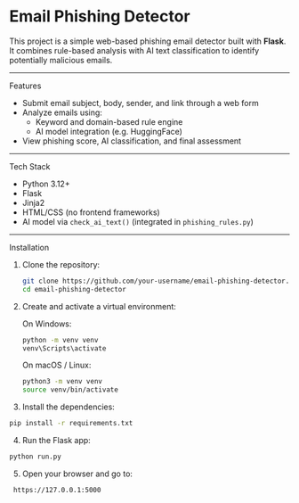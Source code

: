 # Email Phishing Detector 
This project is a simple web-based phishing email detector built with **Flask**. It combines rule-based analysis with AI text classification to identify potentially malicious emails.

---

Features

- Submit email subject, body, sender, and link through a web form
- Analyze emails using:
  - Keyword and domain-based rule engine
  - AI model integration (e.g. HuggingFace)
- View phishing score, AI classification, and final assessment

---

Tech Stack

- Python 3.12+
- Flask
- Jinja2
- HTML/CSS (no frontend frameworks)
- AI model via `check_ai_text()` (integrated in `phishing_rules.py`)

---

Installation

1. Clone the repository:
   ```bash
   git clone https://github.com/your-username/email-phishing-detector.git
   cd email-phishing-detector
   ```
2. Create and activate a virtual environment:

   On Windows:
   ```bash
   python -m venv venv
   venv\Scripts\activate
   ```
   
   On macOS / Linux:
   ```bash
   python3 -m venv venv
   source venv/bin/activate
   ```
  
3. Install the dependencies:
  ```bash
  pip install -r requirements.txt
  ```
4. Run the Flask app:
  ```bash
  python run.py
  ```
5. Open your browser and go to:
  ```
   https://127.0.0.1:5000
  ```
